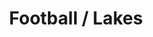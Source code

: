 ---
ee_id_thing: '4397'
site: '1'
type: '2'
inv_num: 2017-069
add_credit:
url: 2017-069-football-lakes
title: Football / Lakes
year: '2017'
display_year: '2017'
medium: 1920x1080 H.264/MPEG-4 Part 10 looped digital file (from 11 lossless TIFS),
  media player, 65–75” flatscreen, armature, various cables
dims:
pitch:
ps:
live_url:
youtube:
https://github.com/coryarcangel/alu:
imgs: artwork-title-2017-069-database-dt--IK6r.jpg
subheading:
download:
commission:
related:
layout: things-i-made
---